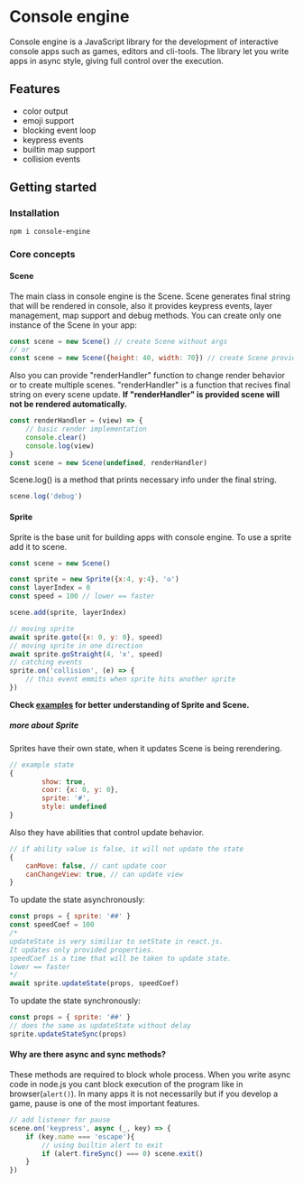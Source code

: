 # Console engine
Console engine is a JavaScript library for the development of interactive console apps such as games, editors and cli-tools. The library let you write apps in async style, giving full control over the execution.
## Features
 - color output
 - emoji support
 - blocking event loop
 - keypress events
 - builtin map support
 - collision events

## Getting started
### Installation
```shell
npm i console-engine
```
### Core concepts
#### Scene
The main class in console engine is the Scene. Scene generates final string that will be rendered in console, also it provides keypress events, layer management, map support and debug methods.
You can create only one instance of the Scene in your app:
```javascript
const scene = new Scene() // create Scene without args
// or
const scene = new Scene({height: 40, width: 70}) // create Scene providing size
```
Also you can provide "renderHandler" function to change render behavior or to create multiple scenes. "renderHandler" is a function that recives final string on every scene update. **If "renderHandler" is provided scene will not be rendered automatically.**
```javascript
const renderHandler = (view) => {
	// basic render implementation
	console.clear()
	console.log(view)
}
const scene = new Scene(undefined, renderHandler)
```
Scene.log() is a method that prints necessary info under the final string.
```javascript
scene.log('debug')
```

#### Sprite
Sprite is the base unit for building apps with console engine. To use a sprite add it to scene.

```javascript
const scene = new Scene()

const sprite = new Sprite({x:4, y:4}, '☮️')
const layerIndex = 0
const speed = 100 // lower == faster

scene.add(sprite, layerIndex)

// moving sprite
await sprite.goto({x: 0, y: 0}, speed)
// moving sprite in one direction
await sprite.goStraight(4, 'x', speed)
// catching events
sprite.on('collision', (e) => {
    // this event emmits when sprite hits another sprite
})
```
**Check [examples](https://github.com/GachiLord/console-engine/tree/master/examples "examples") for better understanding of Sprite and Scene.**

##### more about Sprite
Sprites have their own state, when it updates Scene is being rerendering.
```javascript
// example state
{
        show: true,
        coor: {x: 0, y: 0},
        sprite: '#',
        style: undefined
}
```
Also they have abilities that control update behavior.
```javascript
// if ability value is false, it will not update the state
{
	canMove: false, // cant update coor
	canChangeView: true, // can update view
}
```
To update the state asynchronously:
```javascript
const props = { sprite: '##' }
const speedCoef = 100
/*
updateState is very similiar to setState in react.js.
It updates only provided properties.
speedCoef is a time that will be taken to update state.
lower == faster
*/
await sprite.updateState(props, speedCoef)
```
To update the state synchronously:
```javascript
const props = { sprite: '##' }
// does the same as updateState without delay
sprite.updateStateSync(props)
```
#### Why are there async and sync methods?
These methods are required to block whole process. When you write async code in node.js you cant block execution of the program like in browser(`alert()`). In many apps it is not necessarily but if you develop a game, pause is one of the most important features.
```javascript
// add listener for pause
scene.on('keypress', async (_, key) => {
    if (key.name === 'escape'){
		// using builtin alert to exit
        if (alert.fireSync() === 0) scene.exit()
    }
})
```